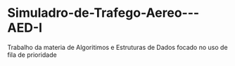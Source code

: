 ﻿# Simuladro-de-Trafego-Aereo---AED-I

 Trabalho da materia de Algoritimos e Estruturas de Dados focado no uso de fila de prioridade
